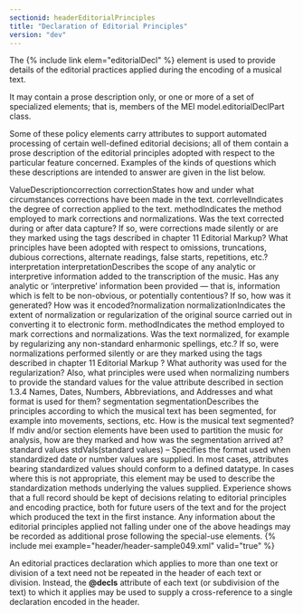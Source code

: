 ```yaml
---
sectionid: headerEditorialPrinciples
title: "Declaration of Editorial Principles"
version: "dev"
---
```


The {% include link elem="editorialDecl" %} element is used to provide details of the editorial practices applied during the encoding of a musical text.

It may contain a prose description only, or one or more of a set of specialized elements; that is, members of the MEI model.editorialDeclPart class. 

Some of these policy elements carry attributes to support automated processing of certain well-defined editorial decisions; all of them contain a prose description of the editorial principles adopted with respect to the particular feature concerned. Examples of the kinds of questions which these descriptions are intended to answer are given in the list below.

ValueDescriptioncorrection
          correctionStates how and under what circumstances corrections have been made in the text.
          corrlevelIndicates the degree of correction applied to the text.
          methodIndicates the method employed to mark corrections and normalizations.
          Was the text corrected during or after data capture? If so, were corrections made
            silently or are they marked using the tags described in chapter 11 Editorial Markup? What principles have been adopted with respect to omissions, truncations, dubious
            corrections, alternate readings, false starts, repetitions, etc.?interpretation
          interpretationDescribes the scope of any analytic or interpretive information added to the
        transcription of the music.
          Has any analytic or ‘interpretive’ information been provided — that is, information
            which is felt to be non-obvious, or potentially contentious? If so, how was it
            generated? How was it encoded?normalization
          normalizationIndicates the extent of normalization or regularization of the original source carried
        out in converting it to electronic form.
          methodIndicates the method employed to mark corrections and normalizations.
          Was the text normalized, for example by regularizing any non-standard enharmonic
            spellings, etc.? If so, were normalizations performed silently or are they marked using
            the tags described in chapter 11 Editorial Markup ? What authority was used for
            the regularization? Also, what principles were used when normalizing numbers to provide
            the standard values for the value attribute described in section 1.3.4 Names, Dates, Numbers, Abbreviations, and Addresses and what format is used for them?
        segmentation
          segmentationDescribes the principles according to which the musical text has been segmented, for
        example into movements, sections, etc.
          How is the musical text segmented? If mdiv and/or section elements have been used to
            partition the music for analysis, how are they marked and how was the segmentation
            arrived at?
        standard values
          stdVals(standard values) – Specifies the format used when standardized date or number values
        are supplied.
          In most cases, attributes bearing standardized values should conform to a defined
            datatype. In cases where this is not appropriate, this element may be used to describe
            the standardization methods underlying the values supplied.
Experience shows that a full record should be kept of decisions relating to editorial principles and encoding practice, both for future users of the text and for the project which produced the text in the first instance. Any information about the editorial principles applied not falling under one of the above headings may be recorded as additional prose following the special-use elements.
{% include mei example="header/header-sample049.xml" valid="true" %}
    
An editorial practices declaration which applies to more than one text or division of a text need not be repeated in the header of each text or division. Instead, the **@decls** attribute of each text (or subdivision of the text) to which it applies may be used to supply a cross-reference to a single declaration encoded in the header.
